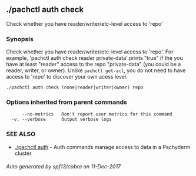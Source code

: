 ## ./pachctl auth check

Check whether you have reader/writer/etc-level access to 'repo'

### Synopsis


Check whether you have reader/writer/etc-level access to 'repo'. For example, 'pachctl auth check reader private-data' prints "true" if the you have at least "reader" access to the repo "private-data" (you could be a reader, writer, or owner). Unlike `pachctl get-acl`, you do not need to have access to 'repo' to discover your own acess level.

```
./pachctl auth check (none|reader|writer|owner) repo
```

### Options inherited from parent commands

```
      --no-metrics   Don't report user metrics for this command
  -v, --verbose      Output verbose logs
```

### SEE ALSO
* [./pachctl auth](./pachctl_auth.md)	 - Auth commands manage access to data in a Pachyderm cluster

###### Auto generated by spf13/cobra on 11-Dec-2017
